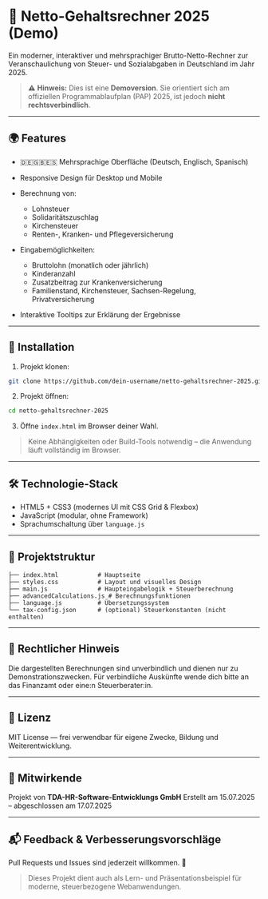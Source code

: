 # 💼 Netto-Gehaltsrechner 2025 (Demo)

Ein moderner, interaktiver und mehrsprachiger Brutto-Netto-Rechner zur Veranschaulichung von Steuer- und Sozialabgaben in Deutschland im Jahr 2025.

> ⚠️ **Hinweis:** Dies ist eine **Demoversion**. Sie orientiert sich am offiziellen Programmablaufplan (PAP) 2025, ist jedoch **nicht rechtsverbindlich**.

---

## 🌍 Features

* 🇩🇪🇬🇧🇪🇸 Mehrsprachige Oberfläche (Deutsch, Englisch, Spanisch)
* Responsive Design für Desktop und Mobile
* Berechnung von:

  * Lohnsteuer
  * Solidaritätszuschlag
  * Kirchensteuer
  * Renten-, Kranken- und Pflegeversicherung
* Eingabemöglichkeiten:

  * Bruttolohn (monatlich oder jährlich)
  * Kinderanzahl
  * Zusatzbeitrag zur Krankenversicherung
  * Familienstand, Kirchensteuer, Sachsen-Regelung, Privatversicherung
* Interaktive Tooltips zur Erklärung der Ergebnisse

---

## 🚀 Installation

1. Projekt klonen:

```bash
git clone https://github.com/dein-username/netto-gehaltsrechner-2025.git
```

2. Projekt öffnen:

```bash
cd netto-gehaltsrechner-2025
```

3. Öffne `index.html` im Browser deiner Wahl.

> Keine Abhängigkeiten oder Build-Tools notwendig – die Anwendung läuft vollständig im Browser.

---

## 🛠️ Technologie-Stack

* HTML5 + CSS3 (modernes UI mit CSS Grid & Flexbox)
* JavaScript (modular, ohne Framework)
* Sprachumschaltung über `language.js`

---

## 📁 Projektstruktur

```
├── index.html           # Hauptseite
├── styles.css           # Layout und visuelles Design
├── main.js              # Haupteingabelogik + Steuerberechnung
├── advancedCalculations.js # Berechnungsfunktionen
├── language.js          # Übersetzungssystem
└── tax-config.json      # (optional) Steuerkonstanten (nicht enthalten)
```

---

## 🧾 Rechtlicher Hinweis

Die dargestellten Berechnungen sind unverbindlich und dienen nur zu Demonstrationszwecken. Für verbindliche Auskünfte wende dich bitte an das Finanzamt oder eine\:n Steuerberater\:in.

---

## 📄 Lizenz

MIT License — frei verwendbar für eigene Zwecke, Bildung und Weiterentwicklung.

---

## 🙌 Mitwirkende

Projekt von **TDA-HR-Software-Entwicklungs GmbH**
Erstellt am 15.07.2025 – abgeschlossen am 17.07.2025

---

## 📬 Feedback & Verbesserungsvorschläge

Pull Requests und Issues sind jederzeit willkommen. 🎉

> Dieses Projekt dient auch als Lern- und Präsentationsbeispiel für moderne, steuerbezogene Webanwendungen.
